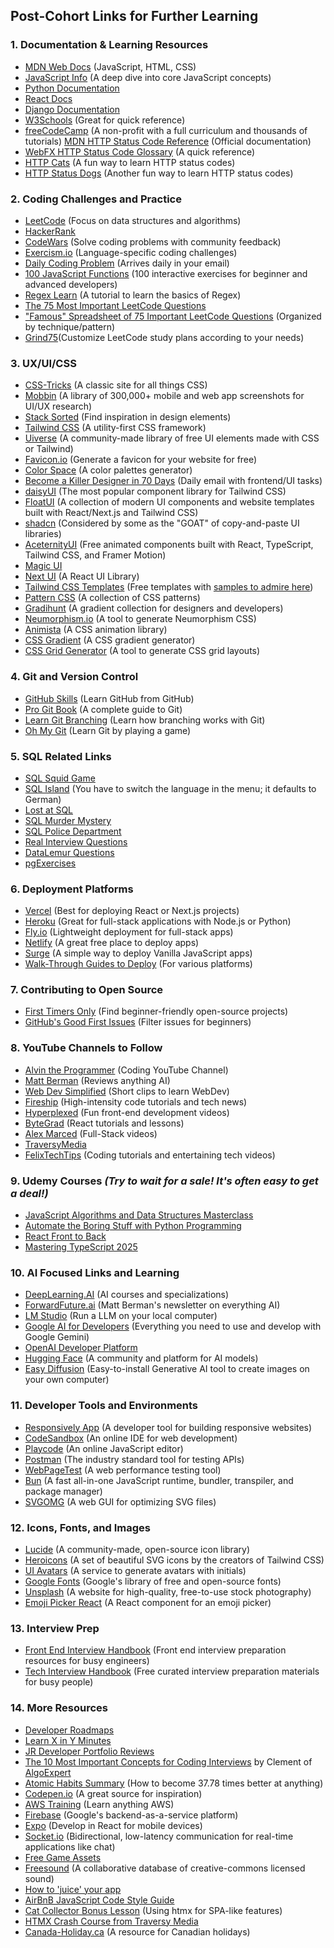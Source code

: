 ## Post-Cohort Links for Further Learning

### 1\. Documentation & Learning Resources

- [MDN Web Docs](https://developer.mozilla.org/) (JavaScript, HTML, CSS)
- [JavaScript Info](https://javascript.info/) (A deep dive into core JavaScript concepts)
- [Python Documentation](https://docs.python.org/3/)
- [React Docs](https://react.dev/)
- [Django Documentation](https://docs.djangoproject.com/en/stable/)
- [W3Schools](https://www.w3schools.com/) (Great for quick reference)
- [freeCodeCamp](https://www.freecodecamp.org/) (A non-profit with a full curriculum and thousands of tutorials)
  [MDN HTTP Status Code Reference](https://developer.mozilla.org/en-US/docs/Web/HTTP/Reference/Status) (Official documentation)
- [WebFX HTTP Status Code Glossary](https://www.webfx.com/web-development/glossary/http-status-codes/) (A quick reference)
- [HTTP Cats](https://http.cat/) (A fun way to learn HTTP status codes)
- [HTTP Status Dogs](https://httpstatusdogs.com/) (Another fun way to learn HTTP status codes)

### 2\. Coding Challenges and Practice

- [LeetCode](https://leetcode.com/) (Focus on data structures and algorithms)
- [HackerRank](https://www.hackerrank.com/domains/tutorials/10-days-of-javascript)
- [CodeWars](https://www.codewars.com/) (Solve coding problems with community feedback)
- [Exercism.io](https://exercism.io/) (Language-specific coding challenges)
- [Daily Coding Problem](https://www.dailycodingproblem.com/) (Arrives daily in your email)
- [100 JavaScript Functions](https://www.100jsfunctions.com/) (100 interactive exercises for beginner and advanced developers)
- [Regex Learn](https://regexlearn.com/learn/regex101) (A tutorial to learn the basics of Regex)
- [The 75 Most Important LeetCode Questions](https://www.youtube.com/watch?v=SVvr3ZjtjI8)
- ["Famous" Spreadsheet of 75 Important LeetCode Questions](https://docs.google.com/spreadsheets/d/1A2PaQKcdwO_lwxz9bAnxXnIQayCouZP6d-ENrBz_NXc/edit#gid=0) (Organized by technique/pattern)
- [Grind75](https://www.techinterviewhandbook.org/grind75/)(Customize LeetCode study plans according to your needs)

### 3\. UX/UI/CSS

- [CSS-Tricks](https://css-tricks.com/) (A classic site for all things CSS)
- [Mobbin](https://mobbin.com/) (A library of 300,000+ mobile and web app screenshots for UI/UX research)
- [Stack Sorted](https://stacksorted.com/) (Find inspiration in design elements)
- [Tailwind CSS](https://tailwindcss.com/) (A utility-first CSS framework)
- [Uiverse](https://uiverse.io/) (A community-made library of free UI elements made with CSS or Tailwind)
- [Favicon.io](https://favicon.io/emoji-favicons/) (Generate a favicon for your website for free)
- [Color Space](https://mycolor.space/) (A color palettes generator)
- [Become a Killer Designer in 70 Days](https://www.radnolan.com/70rad) (Daily email with frontend/UI tasks)
- [daisyUI](https://daisyui.com/) (The most popular component library for Tailwind CSS)
- [FloatUI](https://floatui.com/) (A collection of modern UI components and website templates built with React/Next.js and Tailwind CSS)
- [shadcn](https://ui.shadcn.com) (Considered by some as the "GOAT" of copy-and-paste UI libraries)
- [AceternityUI](https://ui.aceternity.com/) (Free animated components built with React, TypeScript, Tailwind CSS, and Framer Motion)
- [Magic UI](https://designerup.co/)
- [Next UI](https://www.heroui.com/) (A React UI Library)
- [Tailwind CSS Templates](https://github.com/rosstopping/tailwindcss-templates) (Free templates with [samples to admire here](https://templates.digizu.co.uk/))
- [Pattern CSS](https://bansal.io/pattern-css) (A collection of CSS patterns)
- [Gradihunt](https://gradihunt.bansal.io/) (A gradient collection for designers and developers)
- [Neumorphism.io](https://neumorphism.io/#e0e0e0) (A tool to generate Neumorphism CSS)
- [Animista](https://animista.net/) (A CSS animation library)
- [CSS Gradient](https://cssgradient.io/) (A CSS gradient generator)
- [CSS Grid Generator](https://cssgrid-generator.netlify.app/) (A tool to generate CSS grid layouts)

### 4\. Git and Version Control

- [GitHub Skills](https://skills.github.com/) (Learn GitHub from GitHub)
- [Pro Git Book](https://git-scm.com/book/en/v2) (A complete guide to Git)
- [Learn Git Branching](https://learngitbranching.js.org/?locale=en_US) (Learn how branching works with Git)
- [Oh My Git](http://ohmygit.org) (Learn Git by playing a game)

### 5\. SQL Related Links

- [SQL Squid Game](https://datalemur.com/sql-game)
- [SQL Island](https://sql-island.informatik.uni-kl.de/) (You have to switch the language in the menu; it defaults to German)
- [Lost at SQL](https://lost-at-sql.therobinlord.com/)
- [SQL Murder Mystery](https://mystery.knightlab.com/)
- [SQL Police Department](https://sqlpd.com/)
- [Real Interview Questions](https://datalemur.com/blog/amazon-sql-interview-questions)
- [DataLemur Questions](https://datalemur.com/questions/sql-avg-review-ratings)
- [pgExercises](https://pgexercises.com/)

### 6\. Deployment Platforms

- [Vercel](https://vercel.com/) (Best for deploying React or Next.js projects)
- [Heroku](https://www.heroku.com/) (Great for full-stack applications with Node.js or Python)
- [Fly.io](https://fly.io/docs/) (Lightweight deployment for full-stack apps)
- [Netlify](https://netlify.com) (A great free place to deploy apps)
- [Surge](https://surge.sh) (A simple way to deploy Vanilla JavaScript apps)
- [Walk-Through Guides to Deploy](https://deployit.surge.sh/) (For various platforms)

### 7\. Contributing to Open Source

- [First Timers Only](https://www.firsttimersonly.com/) (Find beginner-friendly open-source projects)
- [GitHub's Good First Issues](https://github.com/search?q=label%3Agood-first-issue) (Filter issues for beginners)

### 8\. YouTube Channels to Follow

- [Alvin the Programmer](https://www.youtube.com/@AlvintheProgrammer) (Coding YouTube Channel)
- [Matt Berman](https://www.youtube.com/@matthew_berman) (Reviews anything AI)
- [Web Dev Simplified](https://www.youtube.com/@WebDevSimplified) (Short clips to learn WebDev)
- [Fireship](https://www.youtube.com/@Fireship) (High-intensity code tutorials and tech news)
- [Hyperplexed](https://www.youtube.com/@Hyperplexed) (Fun front-end development videos)
- [ByteGrad](https://www.youtube.com/@ByteGrad/videos) (React tutorials and lessons)
- [Alex Marced](https://www.youtube.com/@AlexMercedCoder) (Full-Stack videos)
- [TraversyMedia](https://www.youtube.com/@TraversyMedia)
- [FelixTechTips](https://www.youtube.com/user/FelixTechTips) (Coding tutorials and entertaining tech videos)

### 9\. Udemy Courses _(Try to wait for a sale\! It's often easy to get a deal\!)_

- [JavaScript Algorithms and Data Structures Masterclass](https://www.udemy.com/course/js-algorithms-and-data-structures-masterclass/?couponCode=24T1MT101824)
- [Automate the Boring Stuff with Python Programming](https://www.udemy.com/course/automate/?couponCode=24T1MT101824)
- [React Front to Back](https://www.udemy.com/course/react-front-to-back-2022/?couponCode=24T1MT101824)
- [Mastering TypeScript 2025](https://www.udemy.com/course/learn-typescript/?couponCode=24T1MT101824)

### 10\. AI Focused Links and Learning

- [DeepLearning.AI](https://DeepLearning.AI) (AI courses and specializations)
- [ForwardFuture.ai](https://forwardfuture.ai) (Matt Berman's newsletter on everything AI)
- [LM Studio](https://lmstudio.ai) (Run a LLM on your local computer)
- [Google AI for Developers](https://ai.google.dev) (Everything you need to use and develop with Google Gemini)
- [OpenAI Developer Platform](https://platform.openai.com)
- [Hugging Face](https://huggingface.co) (A community and platform for AI models)
- [Easy Diffusion](https://easydiffusion.github.io) (Easy-to-install Generative AI tool to create images on your own computer)

### 11\. Developer Tools and Environments

- [Responsively App](https://responsively.app/) (A developer tool for building responsive websites)
- [CodeSandbox](https://codesandbox.io/) (An online IDE for web development)
- [Playcode](https://playcode.io/) (An online JavaScript editor)
- [Postman](https://www.postman.com/) (The industry standard tool for testing APIs)
- [WebPageTest](https://webpagetest.org/) (A web performance testing tool)
- [Bun](https://bun.sh/) (A fast all-in-one JavaScript runtime, bundler, transpiler, and package manager)
- [SVGOMG](https://jakearchibald.github.io/svgomg/) (A web GUI for optimizing SVG files)

### 12\. Icons, Fonts, and Images

- [Lucide](https://lucide.dev/) (A community-made, open-source icon library)
- [Heroicons](https://heroicons.com/) (A set of beautiful SVG icons by the creators of Tailwind CSS)
- [UI Avatars](https://ui-avatars.com/) (A service to generate avatars with initials)
- [Google Fonts](https://fonts.google.com) (Google's library of free and open-source fonts)
- [Unsplash](https://unsplash.com) (A website for high-quality, free-to-use stock photography)
- [Emoji Picker React](https://www.google.com/search?q=https://emoji-picker-react.dev/) (A React component for an emoji picker)

### 13\. Interview Prep

- [Front End Interview Handbook](https://www.frontendinterviewhandbook.com/) (Front end interview preparation resources for busy engineers)
- [Tech Interview Handbook](https://www.frontendinterviewhandbook.com/) (Free curated interview preparation materials for busy people)

### 14\. More Resources

- [Developer Roadmaps](https://roadmap.sh)
- [Learn X in Y Minutes](https://learnxinyminutes.com/)
- [JR Developer Portfolio Reviews](https://www.youtube.com/watch?v=9lhltZf8lJI)
- [The 10 Most Important Concepts for Coding Interviews](https://www.youtube.com/watch?v=Ge0Udbws1kc) by Clement of [AlgoExpert](https://www.algoexpert.io/)
- [Atomic Habits Summary](https://docs.google.com/spreadsheets/d/1A2PaQKcdwO_lwxz9bAnxXnIQayCouZP6d-ENrBz_NXc/edit#gid=0) (How to become 37.78 times better at anything)
- [Codepen.io](https://codepen.io) (A great source for inspiration)
- [AWS Training](https://aws.amazon.com/training/) (Learn anything AWS)
- [Firebase](https://firebase.google.com) (Google's backend-as-a-service platform)
- [Expo](https://expo.dev) (Develop in React for mobile devices)
- [Socket.io](https://socket.io) (Bidirectional, low-latency communication for real-time applications like chat)
- [Free Game Assets](https://itch.io/game-assets/free)
- [Freesound](https://freesound.org/) (A collaborative database of creative-commons licensed sound)
- [How to 'juice' your app](https://www.youtube.com/watch?v=Fy0aCDmgnxg)
- [AirBnB JavaScript Code Style Guide](https://github.com/airbnb/javascript)
- [Cat Collector Bonus Lesson](https://gist.github.com/jim-clark/4945b32b2f105c71ba03e29a42d05a42) (Using htmx for SPA-like features)
- [HTMX Crash Course from Traversy Media](https://www.youtube.com/watch?v=0UvA7zvwsmg)
- [Canada-Holiday.ca](https://www.google.com/search?q=https://canada-holiday.ca) (A resource for Canadian holidays)
